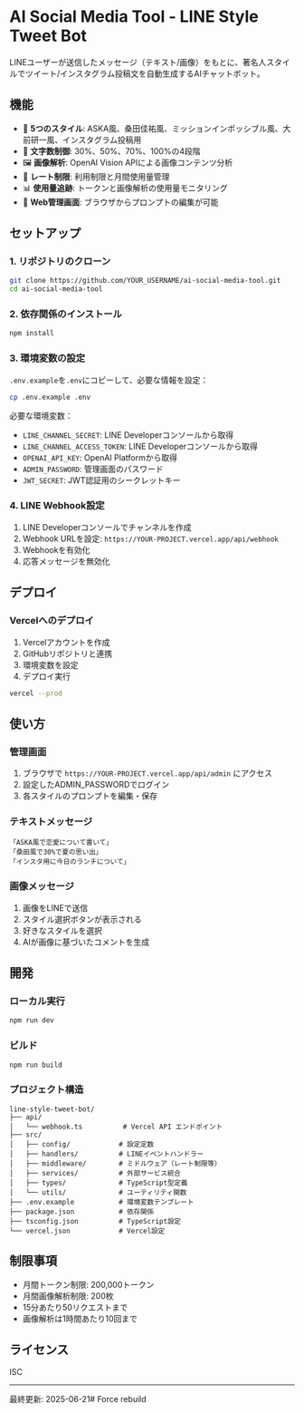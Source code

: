 # AI Social Media Tool - LINE Style Tweet Bot

LINEユーザーが送信したメッセージ（テキスト/画像）をもとに、著名人スタイルでツイート/インスタグラム投稿文を自動生成するAIチャットボット。

## 機能

- 🎨 **5つのスタイル**: ASKA風、桑田佳祐風、ミッションインポッシブル風、大前研一風、インスタグラム投稿用
- 📝 **文字数制御**: 30%、50%、70%、100%の4段階
- 🖼️ **画像解析**: OpenAI Vision APIによる画像コンテンツ分析
- 🚦 **レート制限**: 利用制限と月間使用量管理
- 📊 **使用量追跡**: トークンと画像解析の使用量モニタリング
- 🔧 **Web管理画面**: ブラウザからプロンプトの編集が可能

## セットアップ

### 1. リポジトリのクローン

```bash
git clone https://github.com/YOUR_USERNAME/ai-social-media-tool.git
cd ai-social-media-tool
```

### 2. 依存関係のインストール

```bash
npm install
```

### 3. 環境変数の設定

`.env.example`を`.env`にコピーして、必要な情報を設定：

```bash
cp .env.example .env
```

必要な環境変数：
- `LINE_CHANNEL_SECRET`: LINE Developerコンソールから取得
- `LINE_CHANNEL_ACCESS_TOKEN`: LINE Developerコンソールから取得
- `OPENAI_API_KEY`: OpenAI Platformから取得
- `ADMIN_PASSWORD`: 管理画面のパスワード
- `JWT_SECRET`: JWT認証用のシークレットキー

### 4. LINE Webhook設定

1. LINE Developerコンソールでチャンネルを作成
2. Webhook URLを設定: `https://YOUR-PROJECT.vercel.app/api/webhook`
3. Webhookを有効化
4. 応答メッセージを無効化

## デプロイ

### Vercelへのデプロイ

1. Vercelアカウントを作成
2. GitHubリポジトリと連携
3. 環境変数を設定
4. デプロイ実行

```bash
vercel --prod
```

## 使い方

### 管理画面

1. ブラウザで `https://YOUR-PROJECT.vercel.app/api/admin` にアクセス
2. 設定したADMIN_PASSWORDでログイン
3. 各スタイルのプロンプトを編集・保存

### テキストメッセージ

```
「ASKA風で恋愛について書いて」
「桑田風で30%で夏の思い出」
「インスタ用に今日のランチについて」
```

### 画像メッセージ

1. 画像をLINEで送信
2. スタイル選択ボタンが表示される
3. 好きなスタイルを選択
4. AIが画像に基づいたコメントを生成

## 開発

### ローカル実行

```bash
npm run dev
```

### ビルド

```bash
npm run build
```

### プロジェクト構造

```
line-style-tweet-bot/
├── api/
│   └── webhook.ts          # Vercel API エンドポイント
├── src/
│   ├── config/            # 設定定数
│   ├── handlers/          # LINEイベントハンドラー
│   ├── middleware/        # ミドルウェア（レート制限等）
│   ├── services/          # 外部サービス統合
│   ├── types/             # TypeScript型定義
│   └── utils/             # ユーティリティ関数
├── .env.example           # 環境変数テンプレート
├── package.json           # 依存関係
├── tsconfig.json          # TypeScript設定
└── vercel.json            # Vercel設定
```

## 制限事項

- 月間トークン制限: 200,000トークン
- 月間画像解析制限: 200枚
- 15分あたり50リクエストまで
- 画像解析は1時間あたり10回まで

## ライセンス

ISC

---

最終更新: 2025-06-21# Force rebuild
